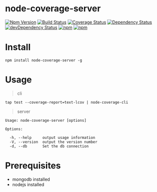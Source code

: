 # node-coverage-server

[![Npm Version](https://img.shields.io/npm/v/node-coverage-server.svg)](https://www.npmjs.com/package/node-coverage-server)
[![Build Status](https://travis-ci.org/gabrielcsapo/node-coverage-server.svg?branch=master)](https://travis-ci.org/gabrielcsapo/node-coverage-server)
[![Coverage Status](https://coveralls.io/repos/github/gabrielcsapo/node-coverage-server/badge.svg?branch=master)](https://coveralls.io/github/gabrielcsapo/node-coverage-server?branch=master)
[![Dependency Status](https://david-dm.org/gabrielcsapo/node-coverage-server.svg)](https://david-dm.org/gabrielcsapo/node-coverage-server)
[![devDependency Status](https://david-dm.org/gabrielcsapo/node-coverage-server/dev-status.svg)](https://david-dm.org/gabrielcsapo/node-coverage-server#info=devDependencies)
[![npm](https://img.shields.io/npm/dt/node-coverage-server.svg)]()
[![npm](https://img.shields.io/npm/dm/node-coverage-server.svg)]()

# Install

```
npm install node-coverage-server -g
```

# Usage

> cli

```
tap test --coverage-report=text-lcov | node-coverage-cli
```

> server

```
Usage: node-coverage-server [options]

Options:

  -h, --help     output usage information
  -V, --version  output the version number
  -d, --db       Set the db connection
```

# Prerequisites

- mongodb installed
- nodejs installed
